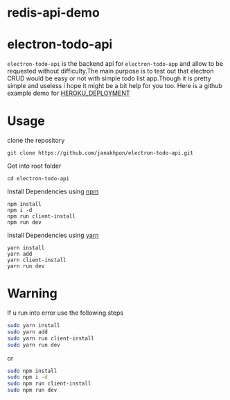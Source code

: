 # redis-api-demo

# electron-todo-api
 `electron-todo-api` is the backend api for `electron-todo-app` and allow to be requested without difficulty.The main purpose is to test out that electron CRUD would be easy or not with simple todo list app.Though it is pretty simple and useless i hope it might be a bit help for you too. Here is a github example demo for [HEROKU_DEPLOYMENT](https://electron-todo-api.herokuapp.com/)



# Usage

clone the repository

    git clone https://github.com/janakhpon/electron-todo-api.git

Get into root folder

    cd electron-todo-api

Install Dependencies using [npm](https://www.npmjs.com/)

    npm install
    npm i -d
    npm run client-install
    npm run dev

Install Dependencies using [yarn](https://yarnpkg.com/en/)

    yarn install
    yarn add
    yarn client-install
    yarn run dev




# Warning
If u run into error use the following steps

```bash
sudo yarn install
sudo yarn add
sudo yarn run client-install
sudo yarn run dev
```
or

```bash
sudo npm install
sudo npm i -d
sudo npm run client-install
sudo npm run dev
```
